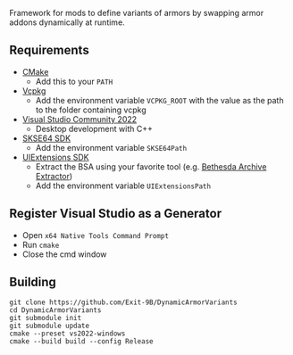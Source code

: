 Framework for mods to define variants of armors by swapping armor addons
dynamically at runtime.

## Requirements
* [CMake](https://cmake.org/)
	* Add this to your `PATH`
* [Vcpkg](https://github.com/microsoft/vcpkg)
	* Add the environment variable `VCPKG_ROOT` with the value as the path to the folder containing vcpkg
* [Visual Studio Community 2022](https://visualstudio.microsoft.com/)
	* Desktop development with C++
* [SKSE64 SDK](https://skse.silverlock.org/)
	* Add the environment variable `SKSE64Path`
* [UIExtensions SDK](https://www.nexusmods.com/skyrimspecialedition/mods/17561)
	* Extract the BSA using your favorite tool (e.g.
	[Bethesda Archive Extractor](https://www.nexusmods.com/skyrimspecialedition/mods/974))
	* Add the environment variable `UIExtensionsPath`

## Register Visual Studio as a Generator
* Open `x64 Native Tools Command Prompt`
* Run `cmake`
* Close the cmd window

## Building
```
git clone https://github.com/Exit-9B/DynamicArmorVariants
cd DynamicArmorVariants
git submodule init
git submodule update
cmake --preset vs2022-windows
cmake --build build --config Release
```
